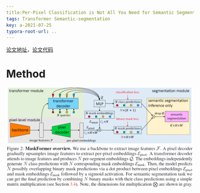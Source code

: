 ```yaml
---
title:Per-Pixel Classification is Not All You Need for Semantic Segmentation
tags: Transformer Semantic-segmentation
key: a-2021-07-25
typora-root-url: ..
---
```


[论文地址](https://arxiv.org/abs/2107.06278)，[论文代码](https://github.com/facebookresearch/MaskFormer)

# Method

![网络结构](/figures/maskformer.png)

